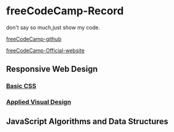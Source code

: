 <!--
 * @Author: kok-s0s
 * @Date: 2021-05-30 22:58:39
 * @LastEditTime: 2021-06-05 17:56:01
 * @Description: just Code!
-->

# freeCodeCamp-Record

don't say so much,just show my code.

[freeCodeCamp-github](https://github.com/freeCodeCamp/freeCodeCamp)

[freeCodeCamp-Official-website](https://www.freecodecamp.org/)

## Responsive Web Design

### [Basic CSS](./Notes/Basic-CSS.md)

### [Applied Visual Design](./Notes/Applied-Visual-Design.md)

## JavaScript Algorithms and Data Structures


